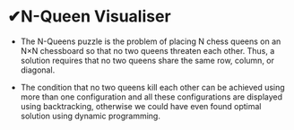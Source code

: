 # ✔N-Queen Visualiser

- The N-Queens puzzle is the problem of placing N chess queens on an N×N chessboard so that no two queens threaten each other. Thus, a solution requires that no two queens share the same row, column, or diagonal.

- The condition that no two queens kill each other can be achieved using more than one configuration and all these configurations are displayed using backtracking, 
otherwise we could have even found optimal solution using dynamic programming.

